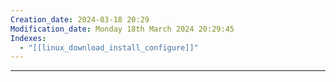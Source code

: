 ```yaml
---
Creation_date: 2024-03-18 20:29
Modification_date: Monday 18th March 2024 20:29:45
Indexes:
  - "[[linux_download_install_configure]]"
---
```


----















